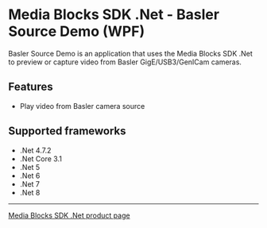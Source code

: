﻿# Media Blocks SDK .Net - Basler Source Demo (WPF)

Basler Source Demo is an application that uses the Media Blocks SDK .Net to preview or capture video from Basler GigE/USB3/GenICam cameras.

## Features

- Play video from Basler camera source

## Supported frameworks

- .Net 4.7.2
- .Net Core 3.1
- .Net 5
- .Net 6
- .Net 7
- .Net 8

---

[Media Blocks SDK .Net product page](https://www.visioforge.com/media-blocks-sdk)
